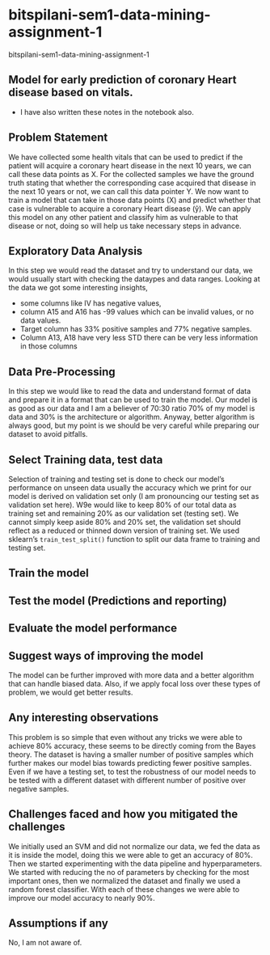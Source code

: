 # bitspilani-sem1-data-mining-assignment-1
bitspilani-sem1-data-mining-assignment-1

## Model for early prediction of coronary Heart disease based on vitals.

- I have also written these notes in the notebook also.

## Problem Statement
We have collected some health vitals that can be used to predict if the patient will acquire a coronary heart disease in the next 10 years, we can call these data points as X. For the collected samples we have the ground truth stating that whether the corresponding case acquired that disease in the next 10 years or not, we can call this data pointer Y. We now want to train a model that can take in those data points (X) and predict whether that case is vulnerable to acquire a coronary Heart disease (ŷ). We can apply this model on any other patient and classify him as vulnerable to that disease or not, doing so will help us take necessary steps in advance.

## Exploratory Data Analysis
In this step we would read the dataset and try to understand our data, we would usually start with checking the dataypes and data ranges.
Looking at the data we got some interesting insights, 
- some columns like IV has negative values, 
- column A15 and A16 has -99 values which can be invalid values, or no data values.
- Target column has 33% positive samples and 77% negative samples.
- Column A13, A18 have very less STD there can be very less information in those columns

## Data Pre-Processing
In this step we would like to read the data and understand format of data and prepare it in a format that can be used to train the model. Our model is as good as our data and I am a believer of 70:30 ratio 70% of my model is data and 30% is the architecture or algorithm. Anyway, better algorithm is always good, but my point is we should be very careful while preparing our dataset to avoid pitfalls.

## Select Training data, test data 
Selection of training and testing set is done to check our model’s performance on unseen data usually the accuracy which we print for our model is derived on validation set only (I am pronouncing our testing set as validation set here). W9e would like to keep 80% of our total data as training set and remaining 20% as our validation set (testing set). We cannot simply keep aside 80% and 20% set, the validation set should reflect as a reduced or thinned down version of training set. We used sklearn’s `train_test_split()` function to split our data frame to training and testing set.

## Train the model

 
## Test the model (Predictions and reporting)

## Evaluate the model performance


## Suggest ways of improving the model
The model can be further improved with more data and a better algorithm that can handle biased data. Also, if we apply focal loss over these types of problem, we would get better results.

## Any interesting observations
This problem is so simple that even without any tricks we were able to achieve 80% accuracy, these seems to be directly coming from the Bayes theory. The dataset is having a smaller number of positive samples which further makes our model bias towards predicting fewer positive samples. Even if we have a testing set, to test the robustness of our model needs to be tested with a different dataset with different number of positive over negative samples.

## Challenges faced and how you mitigated the challenges
We initially used an SVM and did not normalize our data, we fed the data as it is inside the model, doing this we were able to get an accuracy of 80%. Then we started experimenting with the data pipeline and hyperparameters. We started with reducing the no of parameters by checking for the most important ones, then we normalized the dataset and finally we used a random forest classifier. With each of these changes we were able to improve our model accuracy to nearly 90%.

## Assumptions if any
No, I am not aware of.

